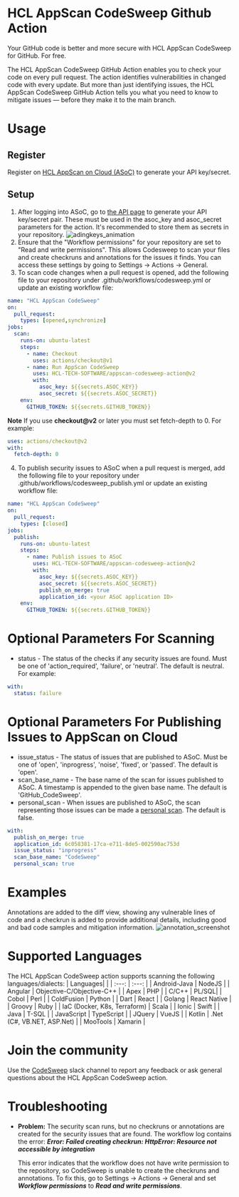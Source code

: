 # HCL AppScan CodeSweep Github Action
Your GitHub code is better and more secure with HCL AppScan CodeSweep for GitHub. For free.

The HCL AppScan CodeSweep GitHub Action enables you to check your code on every pull request. The action identifies vulnerabilities in changed code with every update. But more than just identifying issues, the HCL AppScan CodeSweep GitHub Action tells you what you need to know to mitigate issues — before they make it to the main branch.

# Usage
## Register
Register on [HCL AppScan on Cloud (ASoC)](https://www.hcltechsw.com/appscan/codesweep-for-github) to generate your API key/secret.

## Setup
1. After logging into ASoC, go to [the API page](https://cloud.appscan.com/main/settings) to generate your API key/secret pair. These must be used in the asoc_key and asoc_secret parameters for the action. It's recommended to store them as secrets in your repository.
   ![adingkeys_animation](img/keyAndSecret.gif)
2. Ensure that the "Workflow permissions" for your repository are set to "Read and write permissions". This allows Codesweep to scan your files and create checkruns and annotations for the issues it finds. You can access these settings by going to Settings -> Actions -> General.
3. To scan code changes when a pull request is opened, add the following file to your repository under .github/workflows/codesweep.yml or update an existing workflow file:
```yaml
name: "HCL AppScan CodeSweep"
on:
  pull_request:
    types: [opened,synchronize]
jobs:
  scan:
    runs-on: ubuntu-latest
    steps:
      - name: Checkout
        uses: actions/checkout@v1
      - name: Run AppScan CodeSweep
        uses: HCL-TECH-SOFTWARE/appscan-codesweep-action@v2
        with:
          asoc_key: ${{secrets.ASOC_KEY}}
          asoc_secret: ${{secrets.ASOC_SECRET}}
    env: 
      GITHUB_TOKEN: ${{secrets.GITHUB_TOKEN}}
```
**Note** If you use **checkout@v2** or later you must set fetch-depth to 0. For example:
```yaml
uses: actions/checkout@v2
with:
  fetch-depth: 0
```
4. To publish security issues to ASoC when a pull request is merged, add the following file to your repository under .github/workflows/codesweep_publish.yml or update an existing workflow file:
```yaml
name: "HCL AppScan CodeSweep"
on:
  pull_request:
    types: [closed]
jobs:
  publish:
    runs-on: ubuntu-latest
    steps:
      - name: Publish issues to ASoC
        uses: HCL-TECH-SOFTWARE/appscan-codesweep-action@v2
        with:
          asoc_key: ${{secrets.ASOC_KEY}}
          asoc_secret: ${{secrets.ASOC_SECRET}}
          publish_on_merge: true
          application_id: <your ASoC application ID>
    env: 
      GITHUB_TOKEN: ${{secrets.GITHUB_TOKEN}}
```
# Optional Parameters For Scanning
- status - The status of the checks if any security issues are found. Must be one of 'action_required', 'failure', or 'neutral'. The default is neutral. For example:
```yaml
with:
  status: failure
```
# Optional Parameters For Publishing Issues to AppScan on Cloud
- issue_status - The status of issues that are published to ASoC. Must be one of 'open', 'inprogress', 'noise', 'fixed', or 'passed'. The default is 'open'.
- scan_base_name - The base name of the scan for issues published to ASoC. A timestamp is appended to the given base name. The default is 'GitHub_CodeSweep'.
- personal_scan - When issues are published to ASoC, the scan representing those issues can be made a [personal scan](https://help.hcltechsw.com/appscan/ASoC/appseccloud_scans_personal.html). The default is false.
```yaml
with:
  publish_on_merge: true
  application_id: 6c058381-17ca-e711-8de5-002590ac753d
  issue_status: "inprogress"
  scan_base_name: "CodeSweep"
  personal_scan: true
```

# Examples
Annotations are added to the diff view, showing any vulnerable lines of code and a checkrun is added to provide additional details, including good and bad code samples and mitigation information.
![annotation_screenshot](img/annotation.gif)

# Supported Languages 
The HCL AppScan CodeSweep action supports scanning the following languages/dialects:
| Languages|       |
|    :---:    |    :---:    |
| Android-Java |  NodeJS  |
| Angular  |  Objective-C/Objective-C++ |
| Apex  |  PHP |
| C/C++  |  PL/SQL|
| Cobol  |  Perl |
| ColdFusion  |  Python |
| Dart  |  React |
| Golang  |  React Native |
| Groovy  |  Ruby |
| IaC (Docker, K8s, Terraform)  |  Scala |
| Ionic  |  Swift |
| Java  |  T-SQL |
| JavaScript  |  TypeScript |
| JQuery  |  VueJS |
| Kotlin  |   .Net (C#, VB.NET, ASP.Net) |
| MooTools  |  Xamarin |

# Join the community 
Use the [CodeSweep](https://join.slack.com/t/codesweep/shared_invite/zt-1jzt7576u-EtGiE0NHt4dZwwz8sjlqQQ) slack channel to report any feedback or ask general questions about the HCL AppScan CodeSweep action. 

# Troubleshooting
- **Problem:** The security scan runs, but no checkruns or annotations are created for the security issues that are found. The workflow log contains the error: ***Error: Failed creating checkrun: HttpError: Resource not accessible by integration***

   This error indicates that the workflow does not have write permission to the repository, so CodeSweep is unable to create the checkruns and annotations. To fix this, go to Settings -> Actions -> General and set ***Workflow permissions*** to ***Read and write permissions***.
